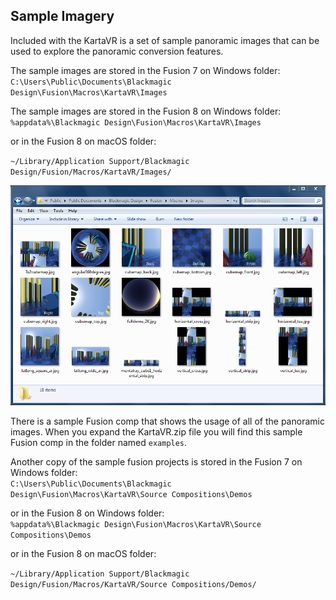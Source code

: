 
## <a name="sample-imagery"></a>Sample Imagery ##

Included with the KartaVR is a set of sample panoramic images that can be used to explore the panoramic conversion features.

The sample images are stored in the Fusion 7 on Windows folder:
`C:\Users\Public\Documents\Blackmagic Design\Fusion\Macros\KartaVR\Images`

The sample images are stored in the Fusion 8 on Windows folder:
`%appdata%\Blackmagic Design\Fusion\Macros\KartaVR\Images`

or in the Fusion 8 on macOS folder:

`~/Library/Application Support/Blackmagic Design/Fusion/Macros/KartaVR/Images/`

![Sample Images](images/sample-images.png)

There is a sample Fusion comp that shows the usage of all of the panoramic images. When you expand the KartaVR.zip file you will find this sample Fusion comp in the folder named `examples`.

Another copy of the sample fusion projects is stored in the Fusion 7 on Windows folder:  
`C:\Users\Public\Documents\Blackmagic Design\Fusion\Macros\KartaVR\Source Compositions\Demos`

or in the Fusion 8 on Windows folder:  
`%appdata%\Blackmagic Design\Fusion\Macros\KartaVR\Source Compositions\Demos`

or in the Fusion 8 on macOS folder:

`~/Library/Application Support/Blackmagic Design/Fusion/Macros/KartaVR/Source Compositions/Demos/`
